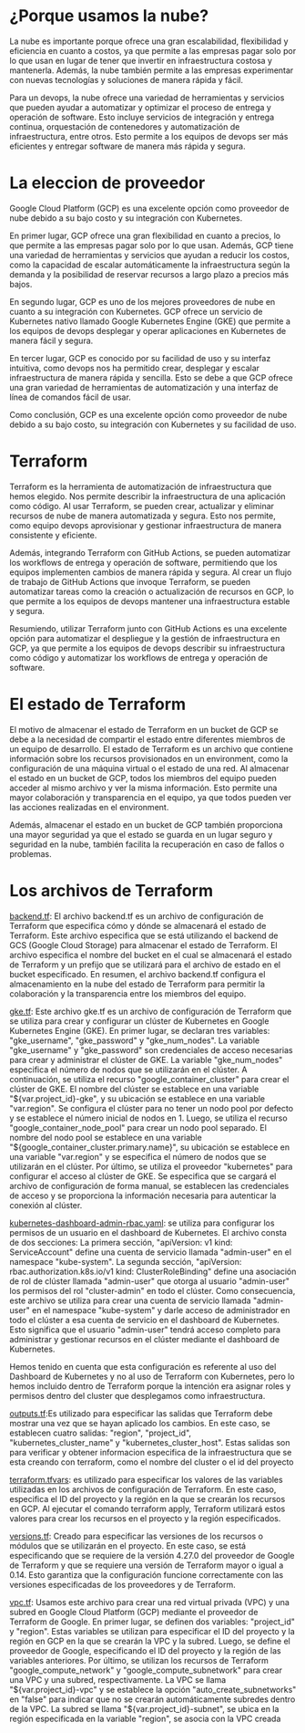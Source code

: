 # ¿Porque usamos la nube?

La nube es importante porque ofrece una gran escalabilidad, flexibilidad y eficiencia en cuanto a costos, ya que permite a las empresas pagar solo por lo que usan en lugar de tener que invertir en infraestructura costosa y mantenerla. Además, la nube también permite a las empresas experimentar con nuevas tecnologías y soluciones de manera rápida y fácil.

Para un devops, la nube ofrece una variedad de herramientas y servicios que pueden ayudar a automatizar y optimizar el proceso de entrega y operación de software. Esto incluye servicios de integración y entrega continua, orquestación de contenedores y automatización de infraestructura, entre otros. Esto permite a los equipos de devops ser más eficientes y entregar software de manera más rápida y segura.

# La eleccion de proveedor

Google Cloud Platform (GCP) es una excelente opción como proveedor de nube debido a su bajo costo y su integración con Kubernetes.

En primer lugar, GCP ofrece una gran flexibilidad en cuanto a precios, lo que permite a las empresas pagar solo por lo que usan. Además, GCP tiene una variedad de herramientas y servicios que ayudan a reducir los costos, como la capacidad de escalar automáticamente la infraestructura según la demanda y la posibilidad de reservar recursos a largo plazo a precios más bajos.

En segundo lugar, GCP es uno de los mejores proveedores de nube en cuanto a su integración con Kubernetes. GCP ofrece un servicio de Kubernetes nativo llamado Google Kubernetes Engine (GKE) que permite a los equipos de devops desplegar y operar aplicaciones en Kubernetes de manera fácil y segura.

En tercer lugar, GCP es conocido por su facilidad de uso y su interfaz intuitiva, como devops nos ha permitido crear, desplegar y escalar infraestructura de manera rápida y sencilla. Esto se debe a que GCP ofrece una gran variedad de herramientas de automatización y una interfaz de línea de comandos fácil de usar.

Como conclusión, GCP es una excelente opción como proveedor de nube debido a su bajo costo, su integración con Kubernetes y su facilidad de uso.

# Terraform

Terraform es la herramienta de automatización de infraestructura que hemos elegido. Nos permite describir la infraestructura de una aplicación como código. Al usar Terraform, se pueden crear, actualizar y eliminar recursos de nube de manera automatizada y segura. Esto nos permite, como equipo devops aprovisionar y gestionar infraestructura de manera consistente y eficiente.

Además, integrando Terraform con GitHub Actions, se pueden automatizar los workflows de entrega y operación de software, permitiendo que los equipos implementen cambios de manera rápida y segura. Al crear un flujo de trabajo de GitHub Actions que invoque Terraform, se pueden automatizar tareas como la creación o actualización de recursos en GCP, lo que permite a los equipos de devops mantener una infraestructura estable y segura.

Resumiendo, utilizar Terraform junto con GitHub Actions es una excelente opción para automatizar el despliegue y la gestión de infraestructura en GCP, ya que permite a los equipos de devops describir su infraestructura como código y automatizar los workflows de entrega y operación de software. 

# El estado de Terraform

El motivo de almacenar el estado de Terraform en un bucket de GCP se debe a la necesidad de compartir el estado entre diferentes miembros de un equipo de desarrollo. El estado de Terraform es un archivo que contiene información sobre los recursos provisionados en un environment, como la configuración de una máquina virtual o el estado de una red. Al almacenar el estado en un bucket de GCP, todos los miembros del equipo pueden acceder al mismo archivo y ver la misma información. Esto permite una mayor colaboración y transparencia en el equipo, ya que todos pueden ver las acciones realizadas en el environment.

Además, almacenar el estado en un bucket de GCP también proporciona una mayor seguridad ya que el estado se guarda en un lugar seguro y seguridad en la nube, también facilita la recuperación en caso de fallos o problemas.

# Los archivos de Terraform

[backend.tf](./backend.tf): El archivo backend.tf es un archivo de configuración de Terraform que especifica cómo y dónde se almacenará el estado de Terraform. Este archivo especifica que se está utilizando el backend de GCS (Google Cloud Storage) para almacenar el estado de Terraform. El archivo especifica el nombre del bucket en el cual se almacenará el estado de Terraform y un prefijo que se utilizará para el archivo de estado en el bucket especificado. En resumen, el archivo backend.tf configura el almacenamiento en la nube del estado de Terraform para permitir la colaboración y la transparencia entre los miembros del equipo.

[gke.tf](./gke.tf): Este archivo gke.tf es un archivo de configuración de Terraform que se utiliza para crear y configurar un clúster de Kubernetes en Google Kubernetes Engine (GKE).
En primer lugar, se declaran tres variables: "gke_username", "gke_password" y "gke_num_nodes". La variable "gke_username" y "gke_password" son credenciales de acceso necesarias para crear y administrar el clúster de GKE. La variable "gke_num_nodes" especifica el número de nodos que se utilizarán en el clúster.
A continuación, se utiliza el recurso "google_container_cluster" para crear el clúster de GKE. El nombre del clúster se establece en una variable "${var.project_id}-gke", y su ubicación se establece en una variable "var.region". Se configura el clúster para no tener un nodo pool por defecto y se establece el número inicial de nodos en 1.
Luego, se utiliza el recurso "google_container_node_pool" para crear un nodo pool separado. El nombre del nodo pool se establece en una variable "${google_container_cluster.primary.name}", su ubicación se establece en una variable "var.region" y se especifica el número de nodos que se utilizarán en el clúster.
Por último, se utiliza el proveedor "kubernetes" para configurar el acceso al clúster de GKE. Se especifica que se cargará el archivo de configuración de forma manual, se establecen las credenciales de acceso y se proporciona la información necesaria para autenticar la conexión al clúster.

[kubernetes-dashboard-admin-rbac.yaml](./kubernetes-dashboard-admin-rbac.yaml): se utiliza para configurar los permisos de un usuario en el dashboard de Kubernetes.
El archivo consta de dos secciones:
La primera sección, "apiVersion: v1 kind: ServiceAccount" define una cuenta de servicio llamada "admin-user" en el namespace "kube-system".
La segunda sección, "apiVersion: rbac.authorization.k8s.io/v1 kind: ClusterRoleBinding" define una asociación de rol de clúster llamada "admin-user" que otorga al usuario "admin-user" los permisos del rol "cluster-admin" en todo el clúster.
Como consecuencia, este archivo se utiliza para crear una cuenta de servicio llamada "admin-user" en el namespace "kube-system" y darle acceso de administrador en todo el clúster a esa cuenta de servicio en el dashboard de Kubernetes. Esto significa que el usuario "admin-user" tendrá acceso completo para administrar y gestionar recursos en el clúster mediante el dashboard de Kubernetes.

Hemos tenido en cuenta que esta configuración es referente al uso del Dashboard de Kubernetes y no al uso de Terraform con Kubernetes, pero lo hemos incluido dentro de Terraform porque la intención era asignar roles y permisos dentro del cluster que desplegamos como infraestructura.

[outputs.tf](./outputs.tf):Es utilizado para especificar las salidas que Terraform debe mostrar una vez que se hayan aplicado los cambios. En este caso, se establecen cuatro salidas: "region", "project_id", "kubernetes_cluster_name" y "kubernetes_cluster_host". Estas salidas son para verificar y obtener informacion especifica de la infraestructura que se esta creando con terraform, como el nombre del cluster o el id del proyecto

[terraform.tfvars](./terraform.tfvars): es utilizado para especificar los valores de las variables utilizadas en los archivos de configuración de Terraform. En este caso, especifica el ID del proyecto y la región en la que se crearán los recursos en GCP. Al ejecutar el comando terraform apply, Terraform utilizará estos valores para crear los recursos en el proyecto y la región especificados. 

[versions.tf](./versions.tf): Creado para especificar las versiones de los recursos o módulos que se utilizarán en el proyecto. En este caso, se está especificando que se requiere de la versión 4.27.0 del proveedor de Google de Terraform y que se requiere una versión de Terraform mayor o igual a 0.14. Esto garantiza que la configuración funcione correctamente con las versiones especificadas de los proveedores y de Terraform.

[vpc.tf](./vpc.tf): Usamos este archivo para crear una red virtual privada (VPC) y una subred en Google Cloud Platform (GCP) mediante el proveedor de Terraform de Google.
En primer lugar, se definen dos variables: "project_id" y "region". Estas variables se utilizan para especificar el ID del proyecto y la región en GCP en la que se crearán la VPC y la subred.
Luego, se define el proveedor de Google, especificando el ID del proyecto y la región de las variables anteriores.
Por último, se utilizan los recursos de Terraform "google_compute_network" y "google_compute_subnetwork" para crear una VPC y una subred, respectivamente. La VPC se llama "${var.project_id}-vpc" y se establece la opción "auto_create_subnetworks" en "false" para indicar que no se crearán automáticamente subredes dentro de la VPC. La subred se llama "${var.project_id}-subnet", se ubica en la región especificada en la variable "region", se asocia con la VPC creada
